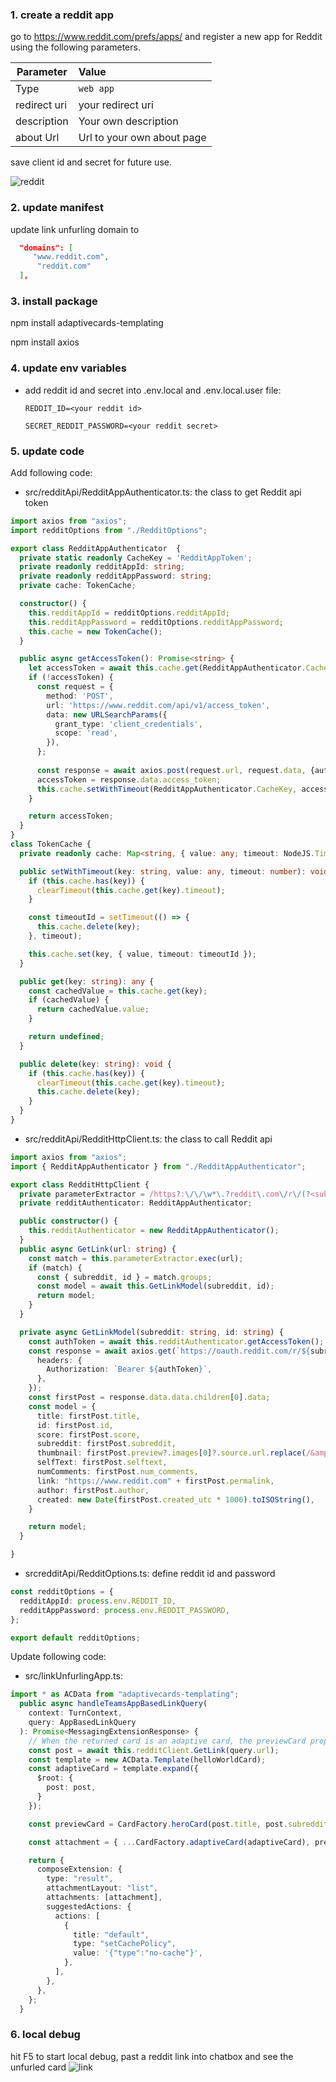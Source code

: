 ### 1. create a reddit app

go to https://www.reddit.com/prefs/apps/ and register a new app for Reddit using the following parameters.

| Parameter        | Value                      |
|------------------|:---------------------------|
| Type       | `web app`                  |
| redirect uri | your redirect uri          |
| description      | Your own description       |
| about Url        | Url to your own about page |

save client id and secret for future use.

![reddit](reddit.png)

### 2. update manifest

update link unfurling domain to 
```json
  "domains": [
     "www.reddit.com",
      "reddit.com"
  ],
```

### 3. install package

npm install adaptivecards-templating

npm install axios

### 4. update env variables

- add reddit id and secret into .env.local and .env.local.user file:
  ```
  REDDIT_ID=<your reddit id>
  ```
  ```
  SECRET_REDDIT_PASSWORD=<your reddit secret>
  ```


### 5. update code
Add following code:
- src/redditApi/RedditAppAuthenticator.ts: the class to get Reddit api token
```ts
import axios from "axios";
import redditOptions from "./RedditOptions";

export class RedditAppAuthenticator  {
  private static readonly CacheKey = 'RedditAppToken';
  private readonly redditAppId: string;
  private readonly redditAppPassword: string;
  private cache: TokenCache;

  constructor() {
    this.redditAppId = redditOptions.redditAppId;
    this.redditAppPassword = redditOptions.redditAppPassword;
    this.cache = new TokenCache();
  }

  public async getAccessToken(): Promise<string> {
    let accessToken = await this.cache.get(RedditAppAuthenticator.CacheKey);
    if (!accessToken) {
      const request = {
        method: 'POST',
        url: 'https://www.reddit.com/api/v1/access_token',
        data: new URLSearchParams({
          grant_type: 'client_credentials',
          scope: 'read',
        }),
      };
      
      const response = await axios.post(request.url, request.data, {auth: {username: this.redditAppId, password: this.redditAppPassword}});
      accessToken = response.data.access_token;
      this.cache.setWithTimeout(RedditAppAuthenticator.CacheKey, accessToken, 43200000); // Duration is 24hr, store in cache for half-life.
    }

    return accessToken;
  }
}
class TokenCache {
  private readonly cache: Map<string, { value: any; timeout: NodeJS.Timeout }> = new Map();

  public setWithTimeout(key: string, value: any, timeout: number): void {
    if (this.cache.has(key)) {
      clearTimeout(this.cache.get(key).timeout);
    }

    const timeoutId = setTimeout(() => {
      this.cache.delete(key);
    }, timeout);

    this.cache.set(key, { value, timeout: timeoutId });
  }

  public get(key: string): any {
    const cachedValue = this.cache.get(key);
    if (cachedValue) {
      return cachedValue.value;
    }

    return undefined;
  }

  public delete(key: string): void {
    if (this.cache.has(key)) {
      clearTimeout(this.cache.get(key).timeout);
      this.cache.delete(key);
    }
  }
}
```
- src/redditApi/RedditHttpClient.ts: the class to call Reddit api 
```ts
import axios from "axios";
import { RedditAppAuthenticator } from "./RedditAppAuthenticator";

export class RedditHttpClient {
  private parameterExtractor = /https?:\/\/\w*\.?reddit\.com\/r\/(?<subreddit>\w+)\/comments\/(?<id>\w+)/;
  private redditAuthenticator: RedditAppAuthenticator;

  public constructor() {
    this.redditAuthenticator = new RedditAppAuthenticator();
  }
  public async GetLink(url: string) {
    const match = this.parameterExtractor.exec(url);
    if (match) {
      const { subreddit, id } = match.groups;
      const model = await this.GetLinkModel(subreddit, id);
      return model;
    }
  }

  private async GetLinkModel(subreddit: string, id: string) {
    const authToken = await this.redditAuthenticator.getAccessToken();
    const response = await axios.get(`https://oauth.reddit.com/r/${subreddit}/api/info?id=t3_${id}`, {
      headers: {
        Authorization: `Bearer ${authToken}`,
      },
    });
    const firstPost = response.data.data.children[0].data;
    const model = {
      title: firstPost.title,
      id: firstPost.id,
      score: firstPost.score,
      subreddit: firstPost.subreddit,
      thumbnail: firstPost.preview?.images[0]?.source.url.replace(/&amp;/g, '&'),
      selfText: firstPost.selftext,
      numComments: firstPost.num_comments,
      link: "https://www.reddit.com" + firstPost.permalink,
      author: firstPost.author,
      created: new Date(firstPost.created_utc * 1000).toISOString(),
    }

    return model;
  }

}

```
- srcredditApi/RedditOptions.ts: define reddit id and password
```ts
const redditOptions = {
  redditAppId: process.env.REDDIT_ID,
  redditAppPassword: process.env.REDDIT_PASSWORD,
};

export default redditOptions;

```

Update following code:
- src/linkUnfurlingApp.ts:
```ts
import * as ACData from "adaptivecards-templating";
  public async handleTeamsAppBasedLinkQuery(
    context: TurnContext,
    query: AppBasedLinkQuery
  ): Promise<MessagingExtensionResponse> {
    // When the returned card is an adaptive card, the previewCard property of the attachment is required.
    const post = await this.redditClient.GetLink(query.url);
    const template = new ACData.Template(helloWorldCard);
    const adaptiveCard = template.expand({
      $root: {
        post: post,
      }
    });

    const previewCard = CardFactory.heroCard(post.title, post.subreddit, [post.thumbnail]);

    const attachment = { ...CardFactory.adaptiveCard(adaptiveCard), preview: previewCard };

    return {
      composeExtension: {
        type: "result",
        attachmentLayout: "list",
        attachments: [attachment],
        suggestedActions: {
          actions: [
            {
              title: "default",
              type: "setCachePolicy",
              value: '{"type":"no-cache"}',
            },
          ],
        },
      },
    };
  }
  ```


### 6. local debug

hit F5 to start local debug, past a reddit link into chatbox and see the unfurled card
![link](link.png)